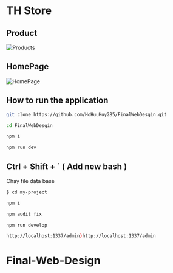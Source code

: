 # TH Store

## Product
![Products](https://github.com/HoHuuHuy285/FinalWebDesgin/assets/118819624/408333f0-7396-46b8-85fe-f131ae1c4837)

## HomePage
![HomePage](https://github.com/HoHuuHuy285/FinalWebDesgin/assets/118819624/be13e9a9-ea4b-4a9b-8fba-99055e39986b)


## How to run the application
```sh
git clone https://github.com/HoHuuHuy285/FinalWebDesgin.git
```

```sh
cd FinalWebDesgin
```

```sh
npm i
```
```sh
npm run dev 
```
## Ctrl + Shift + ` ( Add new bash ) 
Chạy file data base 
```sh
$ cd my-project
```
```sh
npm i
```
```sh
npm audit fix
```
```sh
npm run develop
```
```sh
http://localhost:1337/admin)http://localhost:1337/admin
```

# Final-Web-Design
